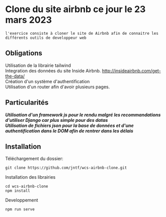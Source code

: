 # Clone du site airbnb ce jour le 23 mars 2023
`l'exercice consiste à cloner le site de Airbnb afin de connaitre les différents outils de developpeur web`

## Obligations
Utilisation de la librairie tailwind  
Integration des données du site Inside Airbnb. http://insideairbnb.com/get-the-data/  
Création d'un système d'authentification  
Utilisation d'un router afin d'avoir plusieurs pages.  

## Particularités
***Utilisation d'un framework js pour le rendu malgré les recommandations d'utiliser Django car plus simple pour des datas***  
***Utilisation de fichiers json pour la base de données et d'une authentification dans le DOM afin de rentrer dans les délais***

## Installation

Téléchargement du dossier:  
```
git clone https://github.com/jntf/wcs-airbnb-clone.git
```

Installation des librairies  
```
cd wcs-airbnb-clone
npm install
```

Developpement  
```
npm run serve
```